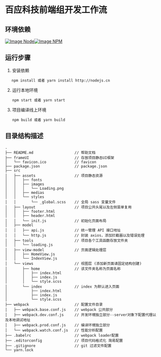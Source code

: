 # 百应科技前端组开发工作流

## 环境依赖

[![Image Node](/Users/mote/WorkSpace/Service/baiing-cli/src/assets/images/nodejs.svg)](http://nodejs.cn)[![Image NPM](/Users/mote/WorkSpace/Service/baiing-cli/src/assets/images/npm.svg)](https://www.npmjs.com)

## 运行步骤

1. 安装依赖
   
``` shell
   npm install 或者 yarn install http://nodejs.cn
   ```
   
2. 运行本地环境

   ``` shell
   npm start 或者 yarn start
   ```

   

3. 项目编译线上环境

   ``` shell
   npm build 或者 yarn build
   ```

   


## 目录结构描述

``` shell
.
├── README.md					// 帮助文档		
├── frameUI						// 存放项目静态UI框架
│   └── favicon.ico				// favicon
├── package.json				// package.json
├── src					
│   ├── assets					// 项目静态资源
│   │   ├── fonts
│   │   ├── images
│   │   │   └── Loading.png
│   │   ├── medias
│   │   └── styles
│   │       └── _global.scss	// 全局 sass 变量文件
│   ├── layout					// 项目公共头尾以及左侧菜单复用
│   │   ├── footer.html
│   │   ├── header.html
│   │   └── init.js				// 初始化页面布局
│   ├── model			
│   │   ├── api.js				// 统一管理 API 接口地址
│   │   └── http.js				// 封装 axios，添加拦截器以及错误处理
│   ├── tools					// 项目各个工具函数存放文件夹
│   │   └── loading.js
│   ├── view-model				// 页面逻辑处理层
│   │   ├── HomeView.js
│   │   └── IndexView.js
│   └── views					// 视图层 (添加新页面请固定结构创建)
│       ├── home				// 该文件夹名称为页面名称
│       │   ├── index.html		
│       │   ├── index.js
│       │   └── style.scss
│       └── index				// index 为默认进入页面
│           ├── index.html
│           ├── index.js
│           └── style.scss
├── webpack						// 配置文件目录
│   ├── webpack.base.conf.js	// webpack 公共部分
│   ├── webpack.dev.conf.js		// 开发环境独立部分--server对象下配置代理以及本地调试地址
│   ├── webpack.prod.conf.js	// 编译环境独立部分
│   └── webpack.watch.conf.js	// 性能分析配置
├── .babelrc					// webpack loader配置
├── .editorconfig				// 项目代码格式化 简易配置
├── .gitignore					// git 过滤文件配置
└── yarn.lock
```

